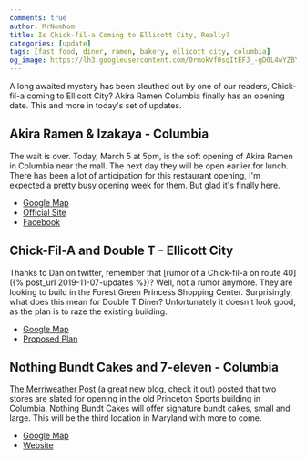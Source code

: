 ```yaml
---
comments: true
author: MrNomNom
title: Is Chick-fil-a Coming to Ellicott City, Really?
categories: [update]
tags: [fast food, diner, ramen, bakery, ellicott city, columbia]
og_image: https://lh3.googleusercontent.com/0rmokVf0sqItEFJ_-gD0L4wYZBYioPO8jzC_zco0jB5L0iSAPkmQZxLNSZkxahEOjH3cqZWgfv0XRt61uSEnUI7mILnwF6vw88pRkRiTPbZxHlO7jJCbnVzJbqF3LN0WIel2KuMGKQ=w400
---
```


A long awaited mystery has been sleuthed out by one of our readers, Chick-fil-a coming to Ellicott City? Akira Ramen Columbia finally has an opening date. This and more in today's set of updates.

<!--more-->

## Akira Ramen & Izakaya - Columbia

The wait is over. Today, March 5 at 5pm, is the soft opening of Akira Ramen in Columbia near the mall. The next day they will be open earlier for lunch. There has been a lot of anticipation for this restaurant opening, I'm expected a pretty busy opening week for them. But glad it's finally here.

* [Google Map](https://goo.gl/maps/j3ionYEJ6XiUN2NR8)
* [Official Site](http://www.akiraramen.com/)
* [Facebook](https://www.facebook.com/AkiraRamenColumbia/)

## Chick-Fil-A and Double T - Ellicott City

Thanks to Dan on twitter, remember that [rumor of a Chick-fil-a on route 40]({% post_url 2019-11-07-updates %})? Well, not a rumor anymore. They are looking to build in the Forest Green Princess Shopping Center. Surprisingly, what does this mean for Double T Diner? Unfortunately it doesn't look good, as the plan is to raze the existing building.

* [Google Map](https://goo.gl/maps/Adonrv54zuHVPTwA6)
* [Proposed Plan](https://www.howardcountymd.gov/LinkClick.aspx?fileticket=8pIoo9sfySc%3d&portalid=0)

## Nothing Bundt Cakes and 7-eleven - Columbia

[The Merriweather Post](https://www.themerriweatherpost.org) (a great new blog, check it out) posted that two stores are slated for opening in the old Princeton Sports building in Columbia. Nothing Bundt Cakes will offer signature bundt cakes, small and large. This will be the third location in Maryland with more to come. 

* [Google Map](https://goo.gl/maps/Z9j1RCxtMAWWy1WT9)
* [Website](https://www.nothingbundtcakes.com/)

